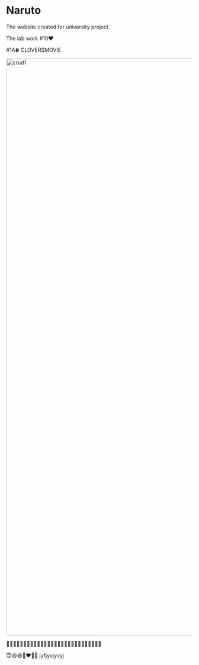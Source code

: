 # Naruto
The website created for university project.


The lab work #10❤️

#1A🍀
CLOVERSMOVIE

<img width="1552" alt="crud1" src="https://user-images.githubusercontent.com/63797688/116822926-5b9d8180-aba3-11eb-92a7-6ba8f656d43b.png">


🔅🔅🔅🔅🔅🔅🔅🔅🔅🔅🔅🔅🔅🔅🔅🔅🔅🔅🔅🔅🔅🔅🔅🔅🔅🔅🔅🔅

😇😆😆🖤❤️💟😆
jyfjyvjyvyj

